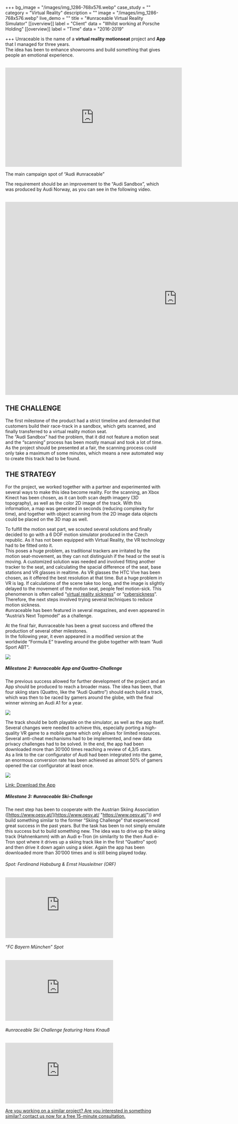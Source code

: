 +++
bg_image = "/images/img_1286-768x576.webp"
case_study = ""
category = "Virtual Reality"
description = ""
image = "/images/img_1286-768x576.webp"
live_demo = ""
title = "#unraceable Virtual Reality Simulator"
[[overview]]
label = "Client"
data = "Whilst working at Porsche Holding"
[[overview]]
label = "Time"
data = "2016-2019"

+++
Unraceable is the name of a **virtual reality motionseat** project and **App** that I managed for three years.  
The idea has been to enhance showrooms and build something that gives people an emotional experience.

<br>

<iframe width="555" height="312" src="https://www.youtube.com/embed/qGVJMVGnRaQ?list=PLTk7iL-rVXKkV0ZhCbx4y73LQmPK424CV" frameborder="0" allow="accelerometer; autoplay; encrypted-media; gyroscope; picture-in-picture" allowfullscreen></iframe>

<br>

The main campaign spot of “Audi #unraceable”

The requirement should be an improvement to the “Audi Sandbox”, which was produced by Audi Norway, as you can see in the following video.

<br>

<iframe width="1078" height="607" src="https://www.youtube.com/embed/s-L53WJIxoA" frameborder="0" allow="accelerometer; autoplay; encrypted-media; gyroscope; picture-in-picture" allowfullscreen></iframe>

<br>

## THE CHALLENGE

The first milestone of the product had a strict timeline and demanded that customers build their race-track in a sandbox, which gets scanned, and finally transferred to a virtual reality motion seat.  
The “Audi Sandbox” had the problem, that it did not feature a motion seat and the “scanning” process has been mostly manual and took a lot of time. As the project should be presented at a fair, the scanning process could only take a maximum of some minutes, which means a new automated way to create this track had to be found.

## THE STRATEGY

For the project, we worked together with a partner and experimented with several ways to make this idea become reality. For the scanning, an Xbox Kinect has been chosen, as it can both scan depth imagery (3D topography), as well as the color 2D image of the track. With this information, a map was generated in seconds (reducing complexity for time), and together with object scanning from the 2D image data objects could be placed on the 3D map as well.

To fulfill the motion seat part, we scouted several solutions and finally decided to go with a 6 DOF motion simulator produced in the Czech republic. As it has not been equipped with Virtual Reality, the VR technology had to be fitted onto it.  
This poses a huge problem, as traditional trackers are irritated by the motion seat-movement, as they can not distinguish if the head or the seat is moving. A customized solution was needed and involved fitting another tracker to the seat, and calculating the spacial difference of the seat, base stations and VR glasses in realtime. As VR glasses the HTC Vive has been chosen, as it offered the best resolution at that time. But a huge problem in VR is lag. If calculations of the scene take too long, and the image is slightly delayed to the movement of the motion seat, people feel motion-sick. This phenomenon is often called “[virtual reality sickness](https://en.wikipedia.org/wiki/Virtual_reality_sickness?oldformat=true)” or “[cybersickness](https://en.wikipedia.org/wiki/Virtual_reality_sickness?oldformat=true)“. Therefore, the next steps involved trying several techniques to reduce motion sickness.  
\#unraceable has been featured in several magazines, and even appeared in “Austria’s Next Topmodel” as a challenge.

At the final fair, #unraceable has been a great success and offered the production of several other milestones.  
In the following year, it even appeared in a modified version at the worldwide “Formula E” traveling around the globe together with team “Audi Sport ABT”.

![](/images/img_1286-768x576.webp)

##### Milestone 2: #unraceable App and Quattro-Challenge

The previous success allowed for further development of the project and an App should be produced to reach a broader mass. The idea has been, that four skiing stars (Quattro, like the “Audi Quattro”) should each build a track, which was then to be raced by gamers around the globe, with the final winner winning an Audi A1 for a year.

![](/images/9f01d087dae1e9abb8a2f8c125c7329a-768x555.webp)

The track should be both playable on the simulator, as well as the app itself. Several changes were needed to achieve this, especially porting a high-quality VR game to a mobile game which only allows for limited resources. Several anti-cheat mechanisms had to be implemented, and new data privacy challenges had to be solved. In the end, the app had been downloaded more than 30’000 times reaching a review of 4,3/5 stars.  
As a link to the car configurator of Audi had been integrated into the game, an enormous conversion rate has been achieved as almost 50% of gamers opened the car configurator at least once.

![](/images/img_3777-768x432.webp)

[Link: Download the App](https://www.audi.at/audi-erleben/unraceable)

##### Milestone 3: #unraceable Ski-Challenge

The next step has been to cooperate with the Austrian Skiing Association ([https://www.oesv.at/](https://www.oesv.at/ "https://www.oesv.at/")) and build something similar to the former “Skiing Challenge” that experienced great success in the past years. But the task has been to not simply emulate this success but to build something new. The idea was to drive up the skiing track (Hahnenkamm) with an Audi e-Tron (in similarity to the then Audi e-Tron spot where it drives up a skiing track like in the first “Quattro” spot) and then drive it down again using a skier. Again the app has been downloaded more than 30’000 times and is still being played today.

###### Spot: Ferdinand Habsburg & Ernst Hausleitner (ORF)

<iframe width="339" height="191" src="https://www.youtube.com/embed/XvJf_GesdL0" frameborder="0" allow="accelerometer; autoplay; encrypted-media; gyroscope; picture-in-picture" allowfullscreen></iframe>

###### “FC Bayern München” Spot

<iframe width="339" height="191" src="https://www.youtube.com/embed/Y-QGWFz-c8s" frameborder="0" allow="accelerometer; autoplay; encrypted-media; gyroscope; picture-in-picture" allowfullscreen></iframe>

###### #unraceable Ski Challenge featuring Hans Knauß

<iframe width="339" height="191" src="https://www.youtube.com/embed/LpIVkCKFmyE" frameborder="0" allow="accelerometer; autoplay; encrypted-media; gyroscope; picture-in-picture" allowfullscreen></iframe>


[Are you working on a similar project? Are you interested in something similar? contact us now for a free 15-minute consultation.](/contact/)
